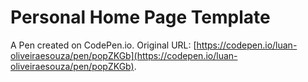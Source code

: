 # Personal Home Page  Template

A Pen created on CodePen.io. Original URL: [https://codepen.io/luan-oliveiraesouza/pen/popZKGb](https://codepen.io/luan-oliveiraesouza/pen/popZKGb).

